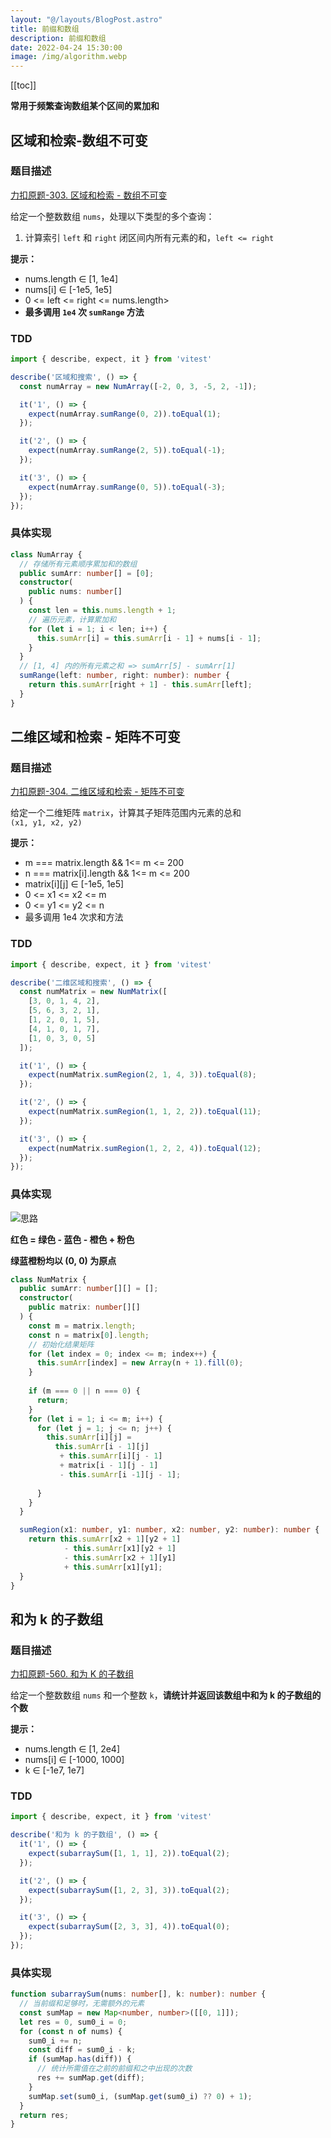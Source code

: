 ```yaml
---
layout: "@/layouts/BlogPost.astro"
title: 前缀和数组
description: 前缀和数组
date: 2022-04-24 15:30:00
image: /img/algorithm.webp
---
```


[[toc]]

<n-alert type="info">**常用于频繁查询数组某个区间的累加和**</n-alert>

## 区域和检索-数组不可变

### 题目描述

[<cib-leetcode /> 力扣原题-303. 区域和检索 - 数组不可变](https://leetcode-cn.com/problems/range-sum-query-immutable/)

给定一个整数数组 `nums`，处理以下类型的多个查询：
1. 计算索引 `left` 和 `right` 闭区间内所有元素的和，`left <= right`

**提示：**
- nums.length ∈ [1, 1e4]
- nums[i] ∈ [-1e5, 1e5]
- 0 <= left <= right <= nums.length>
- **最多调用 `1e4` 次 `sumRange` 方法**

### TDD

<n-collapse>
  <n-collapse-item name="1">
    <template #header>
      <vscode-icons-file-type-testts />
      <span class="ml-1">测试代码</span>
    </template>

```ts
import { describe, expect, it } from 'vitest'

describe('区域和搜索', () => {
  const numArray = new NumArray([-2, 0, 3, -5, 2, -1]);

  it('1', () => {
    expect(numArray.sumRange(0, 2)).toEqual(1);
  });

  it('2', () => {
    expect(numArray.sumRange(2, 5)).toEqual(-1);
  });

  it('3', () => {
    expect(numArray.sumRange(0, 5)).toEqual(-3);
  });
});
```
  </n-collapse-item>
</n-collapse>

### 具体实现

```ts
class NumArray {
  // 存储所有元素顺序累加和的数组
  public sumArr: number[] = [0];
  constructor(
    public nums: number[]
  ) {
    const len = this.nums.length + 1;
    // 遍历元素，计算累加和
    for (let i = 1; i < len; i++) {
      this.sumArr[i] = this.sumArr[i - 1] + nums[i - 1];
    }
  }
  // [1, 4] 内的所有元素之和 => sumArr[5] - sumArr[1]
  sumRange(left: number, right: number): number {
    return this.sumArr[right + 1] - this.sumArr[left];
  }
}
```

## 二维区域和检索 - 矩阵不可变

### 题目描述

[<cib-leetcode /> 力扣原题-304. 二维区域和检索 - 矩阵不可变](https://leetcode-cn.com/problems/range-sum-query-2d-immutable/)

给定一个二维矩阵 `matrix`，计算其子矩阵范围内元素的总和<br/> `(x1, y1, x2, y2)`


**提示：**
- m === matrix.length && 1<= m <= 200
- n === matrix[i].length && 1<= m <= 200
- matrix[i][j] ∈ [-1e5, 1e5]
- 0 <= x1 <= x2 <= m
- 0 <= y1 <= y2 <= n
- 最多调用 1e4 次求和方法

### TDD

<n-collapse>
  <n-collapse-item name="1">
    <template #header>
      <vscode-icons-file-type-testts />
      <span class="ml-1">测试代码</span>
    </template>

```ts
import { describe, expect, it } from 'vitest'

describe('二维区域和搜索', () => {
  const numMatrix = new NumMatrix([
    [3, 0, 1, 4, 2],
    [5, 6, 3, 2, 1],
    [1, 2, 0, 1, 5],
    [4, 1, 0, 1, 7],
    [1, 0, 3, 0, 5]
  ]);

  it('1', () => {
    expect(numMatrix.sumRegion(2, 1, 4, 3)).toEqual(8);
  });

  it('2', () => {
    expect(numMatrix.sumRegion(1, 1, 2, 2)).toEqual(11);
  });

  it('3', () => {
    expect(numMatrix.sumRegion(1, 2, 2, 4)).toEqual(12);
  });
});
```
  </n-collapse-item>
</n-collapse>

### 具体实现

![思路](https://labuladong.gitee.io/algo/images/%e5%89%8d%e7%bc%80%e5%92%8c/5.jpeg)

**红色 = 绿色 - 蓝色 - 橙色 + 粉色**

**绿蓝橙粉均以 (0, 0) 为原点**

```ts
class NumMatrix {
  public sumArr: number[][] = [];
  constructor(
    public matrix: number[][]
  ) {
    const m = matrix.length;
    const n = matrix[0].length;
    // 初始化结果矩阵
    for (let index = 0; index <= m; index++) {
      this.sumArr[index] = new Array(n + 1).fill(0);
    }
    
    if (m === 0 || n === 0) {
      return;
    }
    for (let i = 1; i <= m; i++) {
      for (let j = 1; j <= n; j++) {
        this.sumArr[i][j] = 
          this.sumArr[i - 1][j]
           + this.sumArr[i][j - 1]
           + matrix[i - 1][j - 1]
           - this.sumArr[i -1][j - 1];
        
      }
    }
  }

  sumRegion(x1: number, y1: number, x2: number, y2: number): number {
    return this.sumArr[x2 + 1][y2 + 1]
            - this.sumArr[x1][y2 + 1]
            - this.sumArr[x2 + 1][y1]
            + this.sumArr[x1][y1];
  }
}
```

## 和为 k 的子数组

### 题目描述

[<cib-leetcode /> 力扣原题-560. 和为 K 的子数组](https://leetcode-cn.com/problems/subarray-sum-equals-k/)

给定一个整数数组 `nums` 和一个整数 `k`，**请统计并返回该数组中和为 k 的子数组的个数**

**提示：**
- nums.length ∈ [1, 2e4]
- nums[i] ∈ [-1000, 1000]
- k ∈ [-1e7, 1e7]

### TDD

<n-collapse>
  <n-collapse-item name="1">
    <template #header>
      <vscode-icons-file-type-testts />
      <span class="ml-1">测试代码</span>
    </template>

```ts
import { describe, expect, it } from 'vitest'

describe('和为 k 的子数组', () => {
  it('1', () => {
    expect(subarraySum([1, 1, 1], 2)).toEqual(2);
  });

  it('2', () => {
    expect(subarraySum([1, 2, 3], 3)).toEqual(2);
  });

  it('3', () => {
    expect(subarraySum([2, 3, 3], 4)).toEqual(0);
  });
});
```
  </n-collapse-item>
</n-collapse>

### 具体实现

```ts
function subarraySum(nums: number[], k: number): number {
  // 当前缀和足够时，无需额外的元素
  const sumMap = new Map<number, number>([[0, 1]]);
  let res = 0, sum0_i = 0;
  for (const n of nums) {
    sum0_i += n;
    const diff = sum0_i - k;
    if (sumMap.has(diff)) {
      // 统计所需值在之前的前缀和之中出现的次数
      res += sumMap.get(diff);
    }
    sumMap.set(sum0_i, (sumMap.get(sum0_i) ?? 0) + 1);
  }
  return res;
}
```